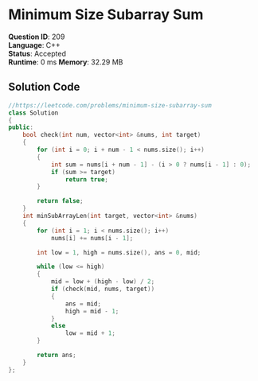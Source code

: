 # Minimum Size Subarray Sum

**Question ID**: 209  
**Language**: C++  
**Status**: Accepted  
**Runtime**: 0 ms 
**Memory**: 32.29  MB

## Solution Code
```cpp
//https://leetcode.com/problems/minimum-size-subarray-sum
class Solution
{
public:
    bool check(int num, vector<int> &nums, int target)
    {
        for (int i = 0; i + num - 1 < nums.size(); i++)
        {
            int sum = nums[i + num - 1] - (i > 0 ? nums[i - 1] : 0);
            if (sum >= target)
                return true;
        }

        return false;
    }
    int minSubArrayLen(int target, vector<int> &nums)
    {
        for (int i = 1; i < nums.size(); i++)
            nums[i] += nums[i - 1];

        int low = 1, high = nums.size(), ans = 0, mid;

        while (low <= high)
        {
            mid = low + (high - low) / 2;
            if (check(mid, nums, target))
            {
                ans = mid;
                high = mid - 1;
            }
            else
                low = mid + 1;
        }

        return ans;
    }
};
```
